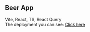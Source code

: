<h2>Beer App</h2> 
Vite, React, TS, React Query </br>
The deployment you can see: <a href="https://sofiiaruban.github.io/beer-app">Click here</a>
